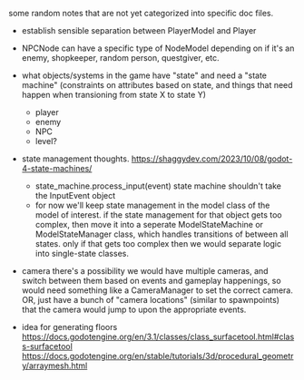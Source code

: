 some random notes that are not yet categorized into specific doc files.

- establish sensible separation between PlayerModel and Player


- NPCNode can have a specific type of NodeModel depending on if it's an enemy, shopkeeper, random person, questgiver, etc. 

- what objects/systems in the game have "state" and need a "state machine" (constraints on attributes based on state, and things that need happen when transioning from state X to state Y)
    - player
    - enemy
    - NPC
    - level?

- state management thoughts. https://shaggydev.com/2023/10/08/godot-4-state-machines/
    - state_machine.process_input(event)  state machine shouldn't take the InputEvent object
    - for now we'll keep state management in the model class of the model of interest. if the state management for that object gets too complex, then move it into a seperate ModelStateMachine or ModelStateManager class, which handles transitions of between all states. only if that gets too complex then we would separate logic into single-state classes. 


- camera
    there's a possibility we would have multiple cameras, and switch between them based on events and gameplay happenings, so would need something like a CameraManager to set the correct camera. OR, just have a bunch of "camera locations" (similar to spawnpoints) that the camera would jump to upon the appropriate events. 

- idea for generating floors https://docs.godotengine.org/en/3.1/classes/class_surfacetool.html#class-surfacetool
                https://docs.godotengine.org/en/stable/tutorials/3d/procedural_geometry/arraymesh.html
